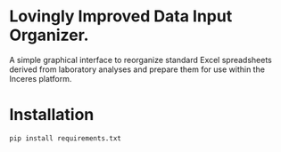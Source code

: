 # Lovingly Improved Data Input Organizer. 
A simple graphical interface to reorganize standard Excel spreadsheets derived from laboratory analyses and prepare them for use within the Inceres platform.

# Installation
`pip install requirements.txt`
